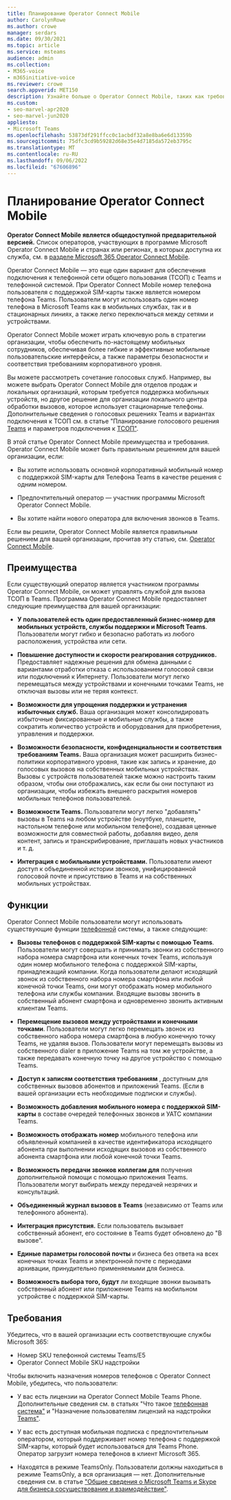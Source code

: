 ```yaml
---
title: Планирование Operator Connect Mobile
author: CarolynRowe
ms.author: crowe
manager: serdars
ms.date: 09/30/2021
ms.topic: article
ms.service: msteams
audience: admin
ms.collection:
- M365-voice
- m365initiative-voice
ms.reviewer: crowe
search.appverid: MET150
description: Узнайте больше о Operator Connect Mobile, таких как требования и планирование развертывания.
ms.custom:
- seo-marvel-apr2020
- seo-marvel-jun2020
appliesto:
- Microsoft Teams
ms.openlocfilehash: 53873df291ffcc0c1acbdf32a8e8ba6e6d13359b
ms.sourcegitcommit: 75dfc3cd9b59282d68e35e4d7185da572eb3795c
ms.translationtype: MT
ms.contentlocale: ru-RU
ms.lasthandoff: 09/06/2022
ms.locfileid: "67606896"
---
```

# <a name="plan-for-operator-connect-mobile"></a>Планирование Operator Connect Mobile

**Operator Connect Mobile является общедоступной предварительной версией.** Список операторов, участвующих в программе Microsoft Operator Connect Mobile и странах или регионах, в которых доступна их служба, см. в [разделе Microsoft 365 Operator Connect Mobile](https://cloudpartners.transform.microsoft.com/practices/microsoft-365-for-operators/connect-mobile).

Operator Connect Mobile — это еще один вариант для обеспечения подключения к телефонной сети общего пользования (ТСОП) с Teams и телефонной системой. При Operator Connect Mobile номер телефона пользователя с поддержкой SIM-карты также является номером телефона Teams. Пользователи могут использовать один номер телефона в Microsoft Teams как в мобильных службах, так и в стационарных линиях, а также легко переключаться между сетями и устройствами.

Operator Connect Mobile может играть ключевую роль в стратегии организации, чтобы обеспечить по-настоящему мобильных сотрудников, обеспечивая более гибкие и эффективные мобильные пользовательские интерфейсы, а также параметры безопасности и соответствия требованиям корпоративного уровня.

Вы можете рассмотреть сочетание голосовых служб. Например, вы можете выбрать Operator Connect Mobile для отделов продаж и локальных организаций, которым требуется поддержка мобильных устройств, но другое решение для организации локального центра обработки вызовов, которое использует стационарные телефоны. Дополнительные сведения о голосовых решениях Teams и вариантах подключения к ТСОП см. в статье "Планирование голосового решения [Teams](cloud-voice-landing-page.md) и параметров подключения к [ТСОП"](pstn-connectivity.md). 

В этой статье Operator Connect Mobile преимущества и требования. Operator Connect Mobile может быть правильным решением для вашей организации, если:

-   Вы хотите использовать основной корпоративный мобильный номер с поддержкой SIM-карты для Телефона Teams в качестве решения с одним номером.

-   Предпочтительный оператор — участник программы Microsoft Operator Connect Mobile.

-   Вы хотите найти нового оператора для включения звонков в Teams.

Если вы решили, Operator Connect Mobile является правильным решением для вашей организации, прочитав эту статью, см. [Operator Connect Mobile](operator-connect-mobile-configure.md).



## <a name="benefits"></a>Преимущества

Если существующий оператор является участником программы Operator Connect Mobile, он может управлять службой для вызова ТСОП в Teams. Программа Operator Connect Mobile предоставляет следующие преимущества для вашей организации:

- **У пользователей есть один предоставленный бизнес-номер для мобильных устройств, службы поддержки и Microsoft Teams**. Пользователи могут гибко и безопасно работать из любого расположения, устройства или сети.  

- **Повышение доступности и скорости реагирования сотрудников.** Предоставляет надежные решения для обмена данными с вариантами отработки отказа с использованием голосовой связи или подключений к Интернету. Пользователи могут легко перемещаться между устройствами и конечными точками Teams, не отключая вызовы или не теряя контекст.

- **Возможности для упрощения поддержки и устранения избыточных служб.** Ваша организация может консолидировать избыточные фиксированные и мобильные службы, а также сократить количество устройств и оборудования для приобретения, управления и поддержки.

-   **Возможности безопасности, конфиденциальности и соответствия требованиям Teams.** Ваша организация может расширить бизнес-политики корпоративного уровня, такие как запись и хранение, до голосовых вызовов на собственных мобильных устройствах. Вызовы с устройств пользователей также можно настроить таким образом, чтобы они отображались, как если бы они поступают из организации, чтобы избежать внешнего раскрытия номеров мобильных телефонов пользователей.

- **Возможности Teams.** Пользователи могут легко "добавлять" вызовы в Teams на любом устройстве (ноутбуке, планшете, настольном телефоне или мобильном телефоне), создавая ценные возможности для совместной работы, добавляя видео, деля контент, запись и транскрибирование, приглашать новых участников и т. д.

- **Интеграция с мобильными устройствами.** Пользователи имеют доступ к объединенной истории звонков, унифицированной голосовой почте и присутствию в Teams и на собственных мобильных устройствах. 

## <a name="features"></a>Функции

Operator Connect Mobile пользователи могут использовать существующие функции [телефонной](here-s-what-you-get-with-phone-system.md) системы, а также следующие:

- **Вызовы телефонов с поддержкой SIM-карты с помощью Teams**. Пользователи могут совершать и принимать звонки из собственного набора номера смартфона или конечных точек Teams, используя один номер мобильного телефона с поддержкой SIM-карты, принадлежащий компании. Когда пользователи делают исходящий звонок из собственного набора номера смартфона или любой конечной точки Teams, они могут отображать номер мобильного телефона или службы компании. Входящие вызовы звонить в собственный абонент смартфона и одновременно звонить активным клиентам Teams.

-   **Перемещение вызовов между устройствами и конечными точками**. Пользователи могут легко перемещать звонок из собственного набора номера смартфона в любую конечную точку Teams, не удаляя вызов. Пользователи могут перемещать вызовы из собственного dialer в приложение Teams на том же устройстве, а также передавать конечную точку на другое устройство с помощью Teams. 

- **Доступ к записям соответствия требованиям** , доступным для собственных вызовов абонентов и приложений Teams. (Если в вашей организации есть необходимые подписки и службы).

- **Возможность добавления мобильного номера с поддержкой SIM-карты** в составе очередей телефонных звонков и УАТС компании Teams.

- **Возможность отображать номер** мобильного телефона или объявленный компанией в качестве идентификатора исходящего абонента при выполнении исходящих вызовов из собственного абонента смартфона или любой конечной точки Teams.

- **Возможность передачи звонков коллегам для** получения дополнительной помощи с помощью приложения Teams. Пользователи могут выбирать между передачей незрячих и консультаций. 

- **Объединенный журнал вызовов в Teams** (независимо от Teams или телефонного абонента).

- **Интеграция присутствия.**  Если пользователь вызывает собственный абонент, его состояние в Teams будет обновлено до "В вызове". 

- **Единые параметры голосовой почты** и бизнеса без ответа на всех конечных точках Teams и электронной почте с периодами архивации, принудительно применяемыми для бизнеса.

- **Возможность выбора того, будут** ли входящие звонки вызывать собственный абонент или приложение Teams на мобильном устройстве с поддержкой SIM-карты.

## <a name="requirements"></a>Требования

Убедитесь, что в вашей организации есть соответствующие службы Microsoft 365:

- Номер SKU телефонной системы Teams/E5
- Operator Connect Mobile SKU надстройки

Чтобы включить назначения номеров телефонов с Operator Connect Mobile, убедитесь, что пользователи:

- У вас есть лицензии на Operator Connect Mobile Teams Phone. Дополнительные сведения см. в статьях "Что такое [телефонная система"](what-is-phone-system-in-office-365.md) и "Назначение пользователям лицензий на надстройки [Teams"](teams-add-on-licensing/assign-teams-add-on-licenses.md).

- У вас есть доступная мобильная подписка с предпочтительным оператором, который поддерживает номер телефона с поддержкой SIM-карты, который будет использоваться для Teams Phone. Оператор загрузит номера телефонов в клиент Microsoft 365.

- Находятся в режиме TeamsOnly. Пользователи должны находиться в режиме TeamsOnly, а вся организация — нет. Дополнительные сведения см. в статье ["Общие сведения о Microsoft Teams и Skype для бизнеса сосуществование и взаимодействие"](teams-and-skypeforbusiness-coexistence-and-interoperability.md).


